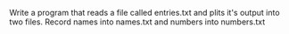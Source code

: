 Write a program that reads a file called entries.txt and plits it's output into two files.
Record names into names.txt and numbers into numbers.txt
